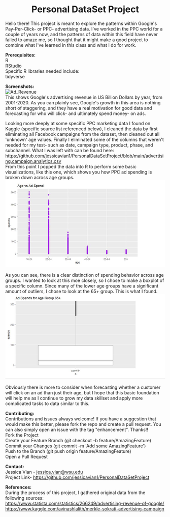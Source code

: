 # <h1 align ="center">Personal DataSet Project</h1>
Hello there! This project is meant to explore the patterns within Google's Pay-Per-Click- or PPC- advertising data. I've worked in the PPC world for a couple of years now, and the patterns of data within this field have never failed to amaze me, so I thought that it might make a good project to combine what I've learned in this class and what I do for work.  

**Prerequisites:**  
R  
RStudio  
Specific R libraries needed include:  
  tidyverse  

**Screenshots:**  
![Ad_Revenue](https://user-images.githubusercontent.com/91223695/142338037-19c19398-8827-46ff-aaf4-d697c376fbdf.JPG)  
This shows Google's advertising revenue in US Billion Dollars by year, from 2001-2020. As you can plainly see, Google's growth in this area is nothing short of staggering, and they have a real motivation for good data and forecasting for who will click- and ultimately spend money- on ads.  

Looking more deeply at some specific PPC marketing data I found on Kaggle (specific source list referenced below), I cleaned the data by first eliminating all Facebook campaigns from the dataset, then cleaned out all 'unknown' age values.  Finally I eliminated some of the columns that weren't needed for my test- such as date, campaign type, product, phase, and subchannel. What I was left with can be found here: https://github.com/jessicavian1/PersonalDataSetProject/blob/main/advertising.campaign.analytics.csv  
From this point I popped the data into R to perform some basic visualizations, like this one, which shows you how PPC ad spending is broken down across age groups.  
![Age vs Ad Spend](https://github.com/jessicavian1/PersonalDataSetProject/blob/main/Age%20vs%20Ad%20Spend.JPG)  
  
  As you can see, there is a clear distinction of spending behavior across age groups. I wanted to look at this moe closely, so I chose to make a boxplot of a specific column. Since many of the lower age groups have a significant amount of outliers, I chose to look at the 65+ group. This is what I found.  
![AdSpends for 65+](https://github.com/jessicavian1/PersonalDataSetProject/blob/main/Ad%20Spends%20for%2065%2B.JPG)  

Obviously there is more to consider when forecasting whether a customer will click on an ad than just their age, but I hope that this basic foundation will help me as I continue to grow my data skillset and apply more complicated tasks to data similar to this.  

**Contributing:**  
Contributions and issues always welcome! If you have a suggestion that would make this better, please fork the repo and create a pull request. You can also simply open an issue with the tag "enhancement". Thanks!!  
Fork the Project  
Create your Feature Branch (git checkout -b feature/AmazingFeature)  
Commit your Changes (git commit -m 'Add some AmazingFeature')  
Push to the Branch (git push origin feature/AmazingFeature)  
Open a Pull Request  


**Contact:**  
Jessica Vian - jessica.vian@wsu.edu  
Project Link- https://github.com/jessicavian1/PersonalDataSetProject  

**References:**  
 During the process of this project, I gathered original data from the following sources:  
 https://www.statista.com/statistics/266249/advertising-revenue-of-google/  
 https://www.kaggle.com/avinashlalith/merkle-sokrati-advertising-campaign  
